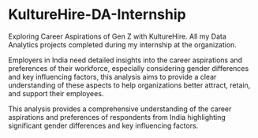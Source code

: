 # KultureHire-DA-Internship
Exploring Career Aspirations of Gen Z with KultureHire. All my Data Analytics projects completed during my internship at the organization.

Employers in India need detailed insights into the career aspirations and preferences of their workforce, especially considering gender differences and key influencing factors, this analysis aims to provide a clear understanding of these aspects to help organizations better attract, retain, and support their employees.

This analysis provides a comprehensive understanding of the career aspirations and preferences of respondents from India highlighting significant gender differences and key influencing factors.
